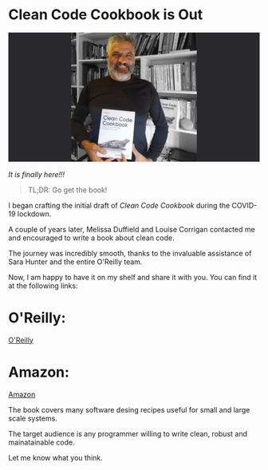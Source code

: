 # Clean Code Cookbook is Out
            
![Clean Code Cookbook is Out](Clean%20Code%20Cookbook%20is%20Out.jpg)

*It is finally here!!!*

> TL;DR: Go get the book!

I began crafting the initial draft of *Clean Code Cookbook* during the COVID-19 lockdown.

A couple of years later, Melissa Duffield and Louise Corrigan contacted me and encouraged to write a book about clean code.

The journey was incredibly smooth, thanks to the invaluable assistance of Sara Hunter and the entire O'Reilly team.

Now, I am happy to have it on my shelf and share it with you.
You can find it at the following links:

# O'Reilly: 

[O'Reilly](https://learning.oreilly.com/library/view/clean-code-cookbook/9781098144715/)

# Amazon: 

[Amazon](https://amzn.to/44s1XdO)

The book covers many software desing recipes useful for small and large scale systems.

The target audience is any programmer willing to write clean, robust and mainatainable code.

Let me know what you think.